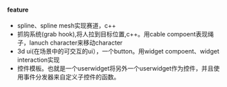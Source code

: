 #### feature
* spline、spline mesh实现赛道，c++
* 抓钩系统(grab hook),将人拉到目标位置,c++。用cable compoent表现绳子，lanuch character来移动character
* 3d ui(在场景中的可交互的ui），一个button。用widget compoent、widget interaction实现
* 控件模板。也就是一个userwidget将另外一个userwidget作为控件，并且使用事件分发器来自定义子控件的函数。
